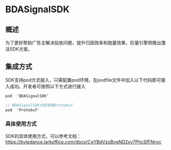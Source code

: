 # BDASignalSDK

## 概述

为了更好帮助广告主解决投放问题，提升归因效率和跑量效果，巨量引擎侧推出激活SDK方案。

## 集成方式

SDK支持pod方式接入，只需配置pod环境，在podfile文件中加入以下代码即可接入成功。开发者可按照以下方式进行接入

```Objective-C
pod  'BDASignalSDK' 

// BDASignalSDK内部依赖Protobuf
pod  'Protobuf'
```

### 具体使用方式

SDK的具体使用方式，可以参考文档：https://bytedance.larkoffice.com/docx/CgYBdVzoBogND2xv7PhcSfFNnyc


